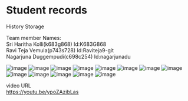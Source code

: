 # Student records
 History Storage
 
 Team member Names:  
Sri Haritha Kolli(k683g868) Id:K683G868  
Ravi Teja Vemula(p743s728) Id:Raviteja9-git  
Nagarjuna Duggempudi(c698c254) Id:nagarjunadu


![image](https://user-images.githubusercontent.com/101392957/206933975-09b0b194-3335-47a9-ba37-40c9e0c2ec1a.png)
![image](https://user-images.githubusercontent.com/101392957/206933985-27fb4527-97fe-4f33-949d-9090a7f0522d.png)
![image](https://user-images.githubusercontent.com/101392957/206934007-c241a6d2-8ab2-4056-b661-05669daac839.png)
![image](https://user-images.githubusercontent.com/101392957/206934011-deb9d189-a05f-4f29-a5c0-10adced15640.png)
![image](https://user-images.githubusercontent.com/101392957/206934024-27d34e5e-5c8f-4e06-8ccd-00790806b320.png)
![image](https://user-images.githubusercontent.com/101392957/206934032-96f81971-1d95-4d49-884f-c2ee548d9612.png)
![image](https://user-images.githubusercontent.com/101392957/206934045-7cf3208d-b0b3-4481-81cf-bf68d26256a3.png)
![image](https://user-images.githubusercontent.com/101392957/206934052-4427a943-e6aa-45b8-836e-c436a042f37e.png)
![image](https://user-images.githubusercontent.com/101392957/206934062-ce015d24-e781-45f1-a632-2bf063488cb1.png)
![image](https://user-images.githubusercontent.com/101392957/206934068-5e596880-ac08-4891-9935-e43958abd811.png)
![image](https://user-images.githubusercontent.com/101392957/206934083-6947af78-c8e9-490a-9baf-548b82530eff.png)
![image](https://user-images.githubusercontent.com/101392957/206934089-01d37299-66be-4527-81c2-330e428be58b.png)
![image](https://user-images.githubusercontent.com/101392957/206934099-5d6d4487-4fc1-41b9-ab2e-dfaa5c71ed18.png)

video URL   
https://youtu.be/ypoZAzibLas
